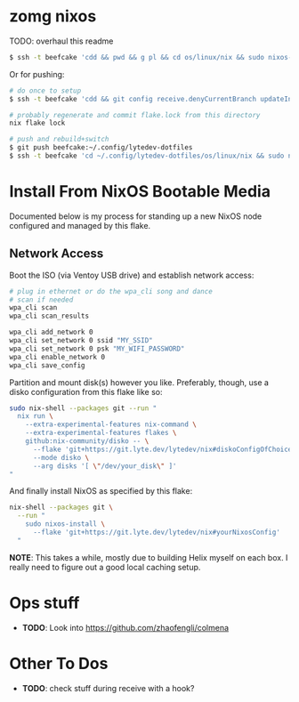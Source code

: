 # zomg nixos

TODO: overhaul this readme

```bash
$ ssh -t beefcake 'cdd && pwd && g pl && cd os/linux/nix && sudo nixos-rebuild switch --flake .# && echo DONE'
```

Or for pushing:

```bash
# do once to setup
$ ssh -t beefcake 'cdd && git config receive.denyCurrentBranch updateInstead'

# probably regenerate and commit flake.lock from this directory
nix flake lock

# push and rebuild+switch
$ git push beefcake:~/.config/lytedev-dotfiles
$ ssh -t beefcake 'cd ~/.config/lytedev-dotfiles/os/linux/nix && sudo nixos-rebuild switch --flake .# && echo DONE'
```

# Install From NixOS Bootable Media

Documented below is my process for standing up a new NixOS node configured and
managed by this flake.

## Network Access

Boot the ISO (via Ventoy USB drive) and establish network access:

```bash
# plug in ethernet or do the wpa_cli song and dance
# scan if needed
wpa_cli scan
wpa_cli scan_results

wpa_cli add_network 0
wpa_cli set_network 0 ssid "MY_SSID"
wpa_cli set_network 0 psk "MY_WIFI_PASSWORD"
wpa_cli enable_network 0
wpa_cli save_config
```

Partition and mount disk(s) however you like. Preferably, though, use a disko
configuration from this flake like so:

```bash
sudo nix-shell --packages git --run "
  nix run \
    --extra-experimental-features nix-command \
    --extra-experimental-features flakes \
    github:nix-community/disko -- \
      --flake 'git+https://git.lyte.dev/lytedev/nix#diskoConfigOfChoice' \
      --mode disko \
      --arg disks '[ \"/dev/your_disk\" ]'
"
```

And finally install NixOS as specified by this flake:

```bash
nix-shell --packages git \
  --run "
    sudo nixos-install \
      --flake 'git+https://git.lyte.dev/lytedev/nix#yourNixosConfig'
  "
```

**NOTE**: This takes a while, mostly due to building Helix myself on each box. I
really need to figure out a good local caching setup.

# Ops stuff

- **TODO**: Look into https://github.com/zhaofengli/colmena

# Other To Dos

- **TODO**: check stuff during receive with a hook?
